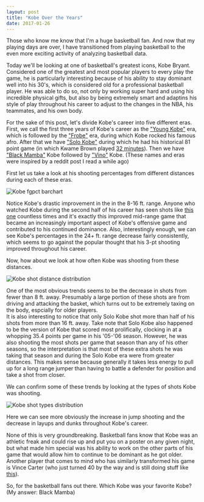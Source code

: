 ```yaml
---
layout: post
title: "Kobe Over the Years"
date: 2017-01-26
---
```


Those who know me know that I'm a huge basketball fan. And now that my playing days are over, I have transitioned from playing basketball to the even more exciting activity of analyzing basketball data.

Today we'll be looking at one of basketball's greatest icons, Kobe Bryant. Considered one of the greatest and most popular players to every play the game, he is particularly interesting because of his ability to stay dominant well into his 30's, which is considered old for a professional basketball player. He was able to do so, not only by working super hard and using his incredible physical gifts, but also by being extremely smart and adaptins his style of play throughout his career to adjust to the changes in the NBA, his teammates, and his own body. 

For the sake of this post, let's divide Kobe's career into five different eras. First, we call the first three years of Kobe's career as the ["Young Kobe"](https://i.ytimg.com/vi/eaJMLnt5bdU/maxresdefault.jpg) era, which is followed by the ["Frobe"](https://static1.squarespace.com/static/564173e3e4b047c0f3f64775/t/570e96fd27d4bd2e542dfb32/1460573954240/) era, during which Kobe rocked his famous afro. After that we have ["Solo Kobe"](http://s3.amazonaws.com/tpt-uploads-production/uploads/56704175-copy-3-e1453399062311.jpg) during which he had his historical 81 point game (in which Kwame Brown played [32 minutes](https://pbs.twimg.com/media/Cf-ATfBWIAAOkQ5.jpg)). Then we have ["Black Mamba"](http://www.rantsports.com/nba/files/2015/03/Kobe-Bryant.jpg) Kobe followed by ["Vino"](http://i.cdn.turner.com/nba/nba/.element/media/2.0/teamsites/lakers/images/press/1213_allstar/ts_010103allstar670.jpg) Kobe. (These names and eras were inspired by a reddit post I read a while ago)

First let us take a look at his shooting percentages from different distances during each of these eras. 

![Kobe fgpct barchart](https://github.com/wmoon5/wmoon5.github.io/blob/master/images/kobe/FGPct_ShotZones.png?raw=true)

Notice Kobe's drastic improvement in the in the 8-16 ft. range. Anyone who watched Kobe during the second half of his career has seen shots like [this one](https://68.media.tumblr.com/dfb8b3148d2e327bf306064f835cd569/tumblr_o3zj3nVBtk1s3gys4o1_400.gif) countless times and it's exactly this improved mid-range game that became an increasingly important aspect of Kobe's offensive game and contributed to his continued dominance. 
Also, interestingly enough, we can see Kobe's percentages in the 24+ ft. range decrease fairly consistently, which seems to go against the popular thought that his 3-pt shooting improved throughout his career.

Now, how about we look at how often Kobe was shooting from these distances.

![Kobe shot distance distribution](https://github.com/wmoon5/wmoon5.github.io/blob/master/images/kobe/ShotZones_Pie.png?raw=true)

One of the most obvious trends seems to be the decrease in shots from fewer than 8 ft. away. Presumably a large portion of these shots are from driving and attacking the basket, which turns out to be extremely taxing on the body, espcially for older players.  
It is also interesting to notice that only Solo Kobe shot more than half of his shots from more than 16 ft. away. Take note that Solo Kobe also happened to be the version of Kobe that scored most prolifically, clocking in at a whopping 35.4 points per game in his '05-'06 season. However, he was also shooting the most shots per game that season than any of his other seasons, so the interpretation is that most of these extra shots he was taking that season and during the Solo Kobe era were from greater distances. This makes sense because generally it takes less energy to pull up for a long range jumper than having to battle a defender for position and take a shot from closer.

We can confirm some of these trends by looking at the types of shots Kobe was shooting. 

![Kobe shot types distribution](https://github.com/wmoon5/wmoon5.github.io/blob/master/images/kobe/ShotTypes_Pie.png?raw=true)

Here we can see more obviously the increase in jump shooting and the decrease in layups and dunks throughout Kobe's career. 

None of this is very groundbreaking. Basketball fans know that Kobe was an athletic freak and could rise up and put you on a poster on any given night, but what made him special was his ability to work on the other parts of his game that would allow him to continue to be dominant as he got older. Another player that comes to mind who has similarly transformed his game is Vince Carter (who just turned 40 by the way and is still doing stuff like [this](http://streamable.com/6ebnr)). 

So, for the basketball fans out there. Which Kobe was your favorite Kobe? (My answer: Black Mamba)

